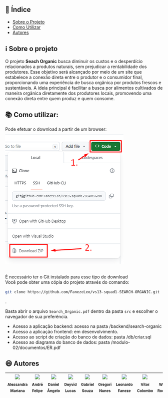 ## :bookmark: Índice

- [Sobre o Projeto](#information_source-sobre-o-projeto)
- [Como Utilizar](#books-como-utilizar)
- [Autores](#smile-autores)
## :information_source: Sobre o projeto
O projeto __Seach Organic__ busca diminuir os custos e o desperdício relacionados a produtos naturais, sem prejudicar a rentabilidade dos produtores. Esse objetivo será alcançado por meio de um site que estabelece a conexão direta entre o produtor e o consumidor final, proporcionando uma experiência de busca orgânica por produtos frescos e sustentáveis. A ideia principal é facilitar a busca por alimentos cultivados de maneira orgânica diretamente dos produtores locais, promovendo uma conexão direta entre quem produz e quem consome.

## :books: Como utilizar:
Pode efetuar o download a partir de um browser: <br>
<img src="./assets/Como-baixar.png" style="display: block; margin-bottom: 1rem; margin-top: 0.5rem;">
<br>
É necessário ter o Git instalado para esse tipo de download<br>
Você pode obter uma cópia do projeto através do comando: <br>

```bash
git clone https://github.com/FanezeLeo/vs13-squad1-SEARCH-ORGANIC.git
```
.

Basta abrir o arquivo `Search_Organic.pdf` dentro da pasta `src` e escolher o navegador de sua preferência.

- Acesso a aplicação backend: acesso na pasta /backend/search-organic
- Acesso a aplicação frontend: em desenvolvimento.
- Acesso ao script de criação do banco de dados: pasta /db/criar.sql
- Acesso ao diagrama do banco de dados: pasta /modulo-02/documentos/ER.pdf

## :smile: Autores
| [<img loading="lazy" src="https://avatars.githubusercontent.com/u/86929017?v=4" width=115><br><sub>Alessandra Mariana</sub>](https://github.com/AlessandraMariana) | [<img loading="lazy" src="https://avatars.githubusercontent.com/u/105335598?v=4" width=115><br><sub>André Felipe</sub>](https://github.com/andr3felipe) | [<img loading="lazy" src="https://avatars.githubusercontent.com/u/84107769?v=4" width=115><br><sub>Daniel Ângelo</sub>](https://github.com/danielangelo1) |  [<img loading="lazy" src="https://avatars.githubusercontent.com/u/120314387?v=4" width=115><br><sub>Deyvid Lucas</sub>](https://github.com/DeyvidLucas-DEV) |  [<img loading="lazy" src="https://avatars.githubusercontent.com/u/115324992?v=4" width=115><br><sub>Gabriel Souza</sub>](https://github.com/Gabrieltupi) | [<img loading="lazy" src="https://avatars.githubusercontent.com/u/74692139?v=4" width=115><br><sub>Gregori Nunes</sub>](https://github.com/gregsnn) | [<img loading="lazy" src="https://avatars.githubusercontent.com/u/85557905?v=4" width=115><br><sub>Leonardo Faneze</sub>](https://github.com/FanezeLeo) | [<img loading="lazy" src="https://avatars.githubusercontent.com/u/110260819?v=4" width=115><br><sub>Vitor Colombo</sub>](https://github.com/VitorColombo) |  [<img loading="lazy" src="https://avatars.githubusercontent.com/u/102919718?v=4" width=115><br><sub>Wladmir Rodriuges</sub>](https://github.com/getwlad) |
| :---: | :---: | :---: | :---: | :---: |:---------------------------------------------------------------------------------------------------------------------------------------------------:|:-----------------------------------------------------------------------------------------------:|:-------------------------------------------------------------------------------------------------------------------------------------------------------:| :---: |
